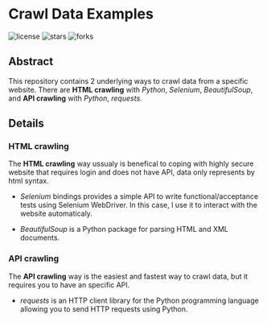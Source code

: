# Crawl Data Examples

![license](https://img.shields.io/github/license/nitsvutt/crawl-data-examples)
![stars](https://img.shields.io/github/stars/nitsvutt/crawl-data-examples)
![forks](https://img.shields.io/github/forks/nitsvutt/crawl-data-examples)

## Abstract

This repository contains 2 underlying ways to crawl data from a specific website. There are **HTML crawling** with _Python_, _Selenium_, _BeautifulSoup_, and **API crawling** with _Python_, _requests_.

## Details

### HTML crawling
  
The **HTML crawling** way ussualy is benefical to coping with highly secure website that requires login and does not have API, data only represents by html syntax.

- _Selenium_ bindings provides a simple API to write functional/acceptance tests using Selenium WebDriver. In this case, I use it to interact with the website automaticaly.

- _BeautifulSoup_ is a Python package for parsing HTML and XML documents.

### API crawling
The **API crawling** way is the easiest and fastest way to crawl data, but it requires you to have an specific API.

-  _requests_ is an HTTP client library for the Python programming language allowing you to send HTTP requests using Python.
